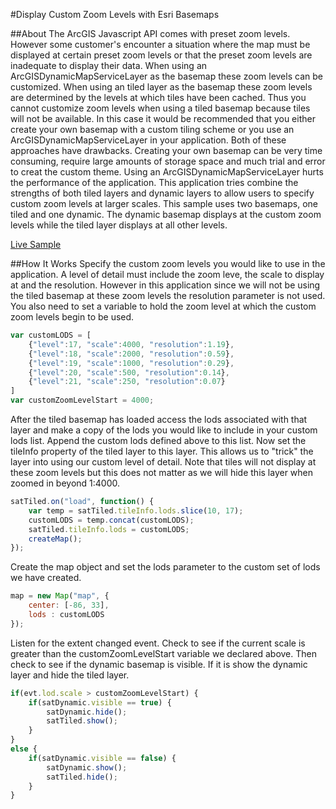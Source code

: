 #Display Custom Zoom Levels with Esri Basemaps

##About
The ArcGIS Javascript API comes with preset zoom levels. However some customer's encounter a situation where the map must be displayed at certain preset zoom levels or that the preset zoom levels are inadequate to display their data. When using an ArcGISDynamicMapServiceLayer as the basemap these zoom levels can be customized. When using an tiled layer as the basemap these zoom levels are determined by the levels at which tiles have been cached. Thus you cannot customize zoom levels when using a tiled basemap because tiles will not be available. In this case it would be recommended that you either create your own basemap with a custom tiling scheme or you use an ArcGISDynamicMapServiceLayer in your application. Both of these approaches have drawbacks. Creating your own basemap can be very time consuming, require large amounts of storage space and much trial and error to creat the custom theme. Using an ArcGISDynamicMapServiceLayer hurts the performance of the application. This application tries combine the strengths of both tiled layers and dynamic layers to allow users to specify custom zoom levels at larger scales. This sample uses two basemaps, one tiled and one dynamic. The dynamic basemap displays at the custom zoom levels while the tiled layer displays at all other levels.

[Live Sample](https://nhaney90.github.io/custom-levels-of-detail/index.html)

##How It Works
Specify the custom zoom levels you would like to use in the application. A level of detail must include the zoom leve, the scale to display at and the resolution. However in this application since we will not be using the tiled basemap at these zoom levels the resolution parameter is not used. You also need to set a variable to hold the zoom level at which the custom zoom levels begin to be used.
```javascript
var customLODS = [
	{"level":17, "scale":4000, "resolution":1.19},
	{"level":18, "scale":2000, "resolution":0.59},
	{"level":19, "scale":1000, "resolution":0.29},
	{"level":20, "scale":500, "resolution":0.14},
	{"level":21, "scale":250, "resolution":0.07}
]
var customZoomLevelStart = 4000;
```
After the tiled basemap has loaded access the lods associated with that layer and make a copy of the lods you would like to include in your custom lods list. Append the custom lods defined above to this list. Now set the tileInfo property of the tiled layer to this layer. This allows us to "trick" the layer into using our custom level of detail. Note that tiles will not display at these zoom levels but this does not matter as we will hide this layer when zoomed in beyond 1:4000.
```javascript
satTiled.on("load", function() {
	var temp = satTiled.tileInfo.lods.slice(10, 17);
	customLODS = temp.concat(customLODS);
	satTiled.tileInfo.lods = customLODS;
	createMap();
});
```
Create the map object and set the lods parameter to the custom set of lods we have created.
```javascript
map = new Map("map", {
	center: [-86, 33],
	lods : customLODS
});
```
Listen for the extent changed event. Check to see if the current scale is greater than the customZoomLevelStart variable we declared above. Then check to see if the dynamic basemap is visible. If it is show the dynamic layer and hide the tiled layer.
```javascript
if(evt.lod.scale > customZoomLevelStart) {
	if(satDynamic.visible == true) {
		satDynamic.hide();
		satTiled.show();
	}
}
else {
	if(satDynamic.visible == false) {
		satDynamic.show();
		satTiled.hide();
	} 
}
```